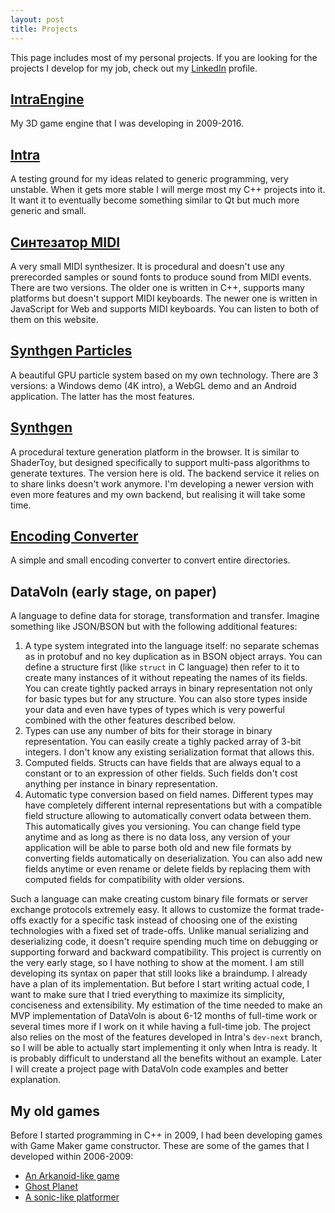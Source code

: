 ```yaml
---
layout: post
title: Projects
---
```


This page includes most of my personal projects. If you are looking for the projects I develop for my job, check out my [LinkedIn](https://www.linkedin.com/in/devoln/) profile.

## [IntraEngine](intra-engine)
 My 3D game engine that I was developing in 2009-2016.

## [Intra](intra)
 A testing ground for my ideas related to generic programming, very unstable. When it gets more stable I will merge most my C++ projects into it. It want it to eventually become something similar to Qt but much more generic and small.

## [Синтезатор MIDI](midi-synthesizer)
 A very small MIDI synthesizer. It is procedural and doesn't use any prerecorded samples or sound fonts to produce sound from MIDI events. There are two versions. The older one is written in C++, supports many platforms but doesn't support MIDI keyboards. The newer one is written in JavaScript for Web and supports MIDI keyboards. You can listen to both of them on this website.

## [Synthgen Particles](synthgen-particles)
 A beautiful GPU particle system based on my own technology. There are 3 versions: a Windows demo (4K intro), a WebGL demo and an Android application. The latter has the most features.

## [Synthgen](synthgen)
 A procedural texture generation platform in the browser. It is similar to ShaderToy, but designed specifically to support multi-pass algorithms to generate textures. The version here is old. The backend service it relies on to share links doesn't work anymore. I'm developing a newer version with even more features and my own backend, but realising it will take some time.

## [Encoding Converter](encoding-converter)
 A simple and small encoding converter to convert entire directories.

## DataVoln (early stage, on paper)
 A language to define data for storage, transformation and transfer. Imagine something like JSON/BSON but with the following additional features:
 1. A type system integrated into the language itself: no separate schemas as in protobuf and no key duplication as in BSON object arrays. You can define a structure first (like `struct` in C language) then refer to it to create many instances of it without repeating the names of its fields. You can create tightly packed arrays in binary representation not only for basic types but for any structure. You can also store types inside your data and even have types of types which is very powerful combined with the other features described below.
 2. Types can use any number of bits for their storage in binary representation. You can easily create a tighly packed array of 3-bit integers. I don't know any existing serialization format that allows this.
 3. Computed fields. Structs can have fields that are always equal to a constant or to an expression of other fields. Such fields don't cost anything per instance in binary representation.
 4. Automatic type conversion based on field names. Different types may have completely different internal representations but with a compatible field structure allowing to automatically convert odata between them. This automatically gives you versioning. You can change field type anytime and as long as there is no data loss, any version of your application will be able to parse both old and new file formats by converting fields automatically on deserialization. You can also add new fields anytime or even rename or delete fields by replacing them with computed fields for compatibility with older versions.
 
 Such a language can make creating custom binary file formats or server exchange protocols extremely easy. It allows to customize the format trade-offs exactly for a specific task instead of choosing one of the existing technologies with a fixed set of trade-offs. Unlike manual serializing and deserializing code, it doesn't require spending much time on debugging or supporting forward and backward compatibility.
 This project is currently on the very early stage, so I have nothing to show at the moment. I am still developing its syntax on paper that still looks like a braindump. I already have a plan of its implementation. But before I start writing actual code, I want to make sure that I tried everything to maximize its simplicity, conciseness and extensibility. My estimation of the time needed to make an MVP implementation of DataVoln is about 6-12 months of full-time work or several times more if I work on it while having a full-time job.
 The project also relies on the most of the features developed in Intra's `dev-next` branch, so I will be able to actually start implementing it only when Intra is ready.
 It is probably difficult to understand all the benefits without an example. Later I will create a project page with DataVoln code examples and better explanation.

## My old games
 Before I started programming in C++ in 2009, I had been developing games with Game Maker game constructor. These are some of the games that I developed within 2006-2009:

- [An Arkanoid-like game](old-games/arkanoid)
- [Ghost Planet](old-games/ghost-planet)
- [A sonic-like platformer](old-games/platformer)
